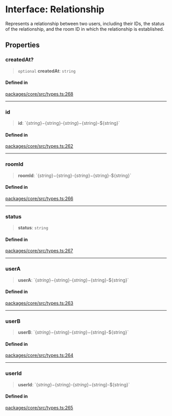 # Interface: Relationship

Represents a relationship between two users, including their IDs, the status of the relationship, and the room ID in which the relationship is established.

## Properties

### createdAt?

> `optional` **createdAt**: `string`

#### Defined in

[packages/core/src/types.ts:268](https://github.com/ai16z/eliza/blob/8b230e97279ce98a641d3338cbfa78f13130c60e/packages/core/src/types.ts#L268)

---

### id

> **id**: \`$\{string\}-$\{string\}-$\{string\}-$\{string\}-$\{string\}\`

#### Defined in

[packages/core/src/types.ts:262](https://github.com/ai16z/eliza/blob/8b230e97279ce98a641d3338cbfa78f13130c60e/packages/core/src/types.ts#L262)

---

### roomId

> **roomId**: \`$\{string\}-$\{string\}-$\{string\}-$\{string\}-$\{string\}\`

#### Defined in

[packages/core/src/types.ts:266](https://github.com/ai16z/eliza/blob/8b230e97279ce98a641d3338cbfa78f13130c60e/packages/core/src/types.ts#L266)

---

### status

> **status**: `string`

#### Defined in

[packages/core/src/types.ts:267](https://github.com/ai16z/eliza/blob/8b230e97279ce98a641d3338cbfa78f13130c60e/packages/core/src/types.ts#L267)

---

### userA

> **userA**: \`$\{string\}-$\{string\}-$\{string\}-$\{string\}-$\{string\}\`

#### Defined in

[packages/core/src/types.ts:263](https://github.com/ai16z/eliza/blob/8b230e97279ce98a641d3338cbfa78f13130c60e/packages/core/src/types.ts#L263)

---

### userB

> **userB**: \`$\{string\}-$\{string\}-$\{string\}-$\{string\}-$\{string\}\`

#### Defined in

[packages/core/src/types.ts:264](https://github.com/ai16z/eliza/blob/8b230e97279ce98a641d3338cbfa78f13130c60e/packages/core/src/types.ts#L264)

---

### userId

> **userId**: \`$\{string\}-$\{string\}-$\{string\}-$\{string\}-$\{string\}\`

#### Defined in

[packages/core/src/types.ts:265](https://github.com/ai16z/eliza/blob/8b230e97279ce98a641d3338cbfa78f13130c60e/packages/core/src/types.ts#L265)
